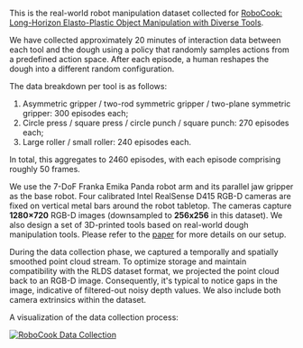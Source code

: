 This is the real-world robot manipulation dataset collected for [RoboCook: Long-Horizon Elasto-Plastic Object Manipulation with Diverse Tools](https://hshi74.github.io/robocook/).

We have collected approximately 20 minutes of interaction data between each tool and the dough using a policy that randomly samples actions from a predefined action space. After each episode, a human reshapes the dough into a different random configuration.

The data breakdown per tool is as follows:

1. Asymmetric gripper / two-rod symmetric gripper / two-plane symmetric gripper: 300 episodes each; 
1. Circle press / square press / circle punch / square punch: 270 episodes each;
1. Large roller / small roller: 240 episodes each.

In total, this aggregates to 2460 episodes, with each episode comprising roughly 50 frames.

We use the 7-DoF Franka Emika Panda robot arm and its parallel jaw gripper as the base robot. Four calibrated Intel RealSense D415 RGB-D cameras are fixed on vertical metal bars around the robot tabletop. The cameras capture **1280×720** RGB-D images (downsampled to **256x256** in this dataset). We also design a set of 3D-printed tools based on real-world dough manipulation tools. Please refer to the [paper](https://arxiv.org/abs/2306.14447) for more details on our setup.

During the data collection phase, we captured a temporally and spatially smoothed point cloud stream. To optimize storage and maintain compatibility with the RLDS dataset format, we projected the point cloud back to an RGB-D image. Consequently, it's typical to notice gaps in the image, indicative of filtered-out noisy depth values. We also include both camera extrinsics within the dataset.

A visualization of the data collection process:

[![RoboCook Data Collection](https://img.youtube.com/vi/VxkOF6mS90I/0.jpg)](https://www.youtube.com/watch?v=VxkOF6mS90I)
